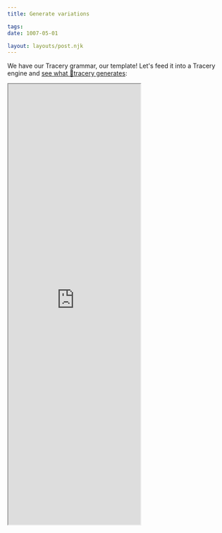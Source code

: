 ```yaml
---
title: Generate variations

tags:
date: 1007-05-01

layout: layouts/post.njk
---
```


We have our Tracery grammar, our template! Let's feed it into a Tracery engine and [see what 🤖tracery generates](http://emptyjug.xxx/tracery/progzine):

<iframe src="http://emptyjug.xxx/tracery/progzine" height="1000" />
